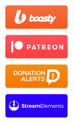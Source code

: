 <p align="center">
  <a href="https://boosty.to/axel_k"> <img src="misc/images/button-boosty.png"> </a>
</p>

<p align="center">
  <a href="https://www.patreon.com/axel_k"> <img src="misc/images/button-patreon.png"> </a>
</p>

<p align="center">
  <a href="https://www.donationalerts.com/r/axel_k"> <img src="misc/images/button-donationalerts.png"> </a>
</p>

<p align="center">
  <a href="https://streamelements.com/axe1_k/tip"> <img src="misc/images/button-streamelements.png"> </a>
</p>
